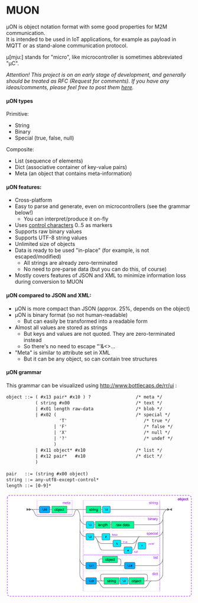 # MUON
µON is object notation format with some good properties for M2M communication.  
It is intended to be used in IoT applications, for example as payload in MQTT or as stand-alone communication protocol.

µ[mju:] stands for "micro", like microcontroller is sometimes abbreviated "µC".

*Attention! This project is on an early stage of development,  and generally should be treated as RFC  (Request for comments).  If you have any ideas/comments, please feel free to post them [here](https://github.com/vshymanskyy/MUON/issues/1).*

#### µON types
Primitive:
* String
* Binary
* Special (true, false, null)

Composite:
* List (sequence of elements)
* Dict (associative container of key-value pairs)
* Meta (an object that contains meta-information)

#### µON features:
* Cross-platform
* Easy to parse and generate, even on microcontrollers (see the grammar below!)
  * You can interpret/produce it on-fly
* Uses [control characters](http://en.wikipedia.org/wiki/Control_character) 0..5 as markers
* Supports raw binary values
* Supports UTF-8 string values
* Unlimited size of objects
* Data is ready to be used "in-place" (for example, is not escaped/modified)
  * All strings are already zero-terminated
  * No need to pre-parse data (but you can do this, of course)
* Mostly covers features of JSON and XML to minimize information loss during conversion to MUON

#### µON compared to JSON and XML:
* µON is more compact than JSON (approx. 25%, depends on the object)
* µON is binary format (so not human-readable)
  * But can easily be transformed into a readable form
* Almost all values are stored as strings
  * But keys and values are not quoted. They are zero-terminated instead
  * So there's no need to escape "'&<>...
* "Meta" is similar to attribute set in XML
  * But it can be any object, so can contain tree structures

#### µON grammar
This grammar can be visualized using http://www.bottlecaps.de/rr/ui :

```
object ::= ( #x13 pair* #x10 ) ?                 /* meta */
           ( string #x00                         /* text */
           | #x01 length raw-data                /* blob */
           | #x02 (                              /* special */
                    'T'                             /* true */
                  | 'F'                             /* false */
                  | 'X'                             /* null */
                  | '?'                             /* undef */
                  )
           | #x11 object* #x10                   /* list */
           | #x12 pair*   #x10                   /* dict */
           )

pair   ::= (string #x00 object)
string ::= any-utf8-except-control*
length ::= [0-9]*
```

![alt tag](docs/object.png?raw=true)

